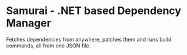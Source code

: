 # Samurai - .NET based Dependency Manager

Fetches dependencies from anywhere, patches them and runs build commands, all from one JSON file.
